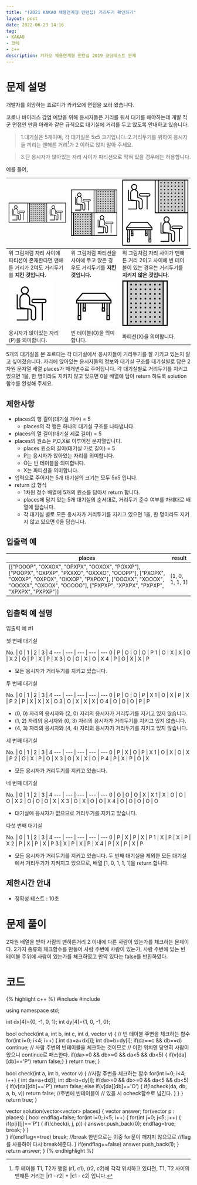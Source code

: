 ```yaml
---
title: "(2021 KAKAO 채용연계형 인턴십) 거리두기 확인하기"
layout: post
date: 2022-06-23 14:16
tag:
- KAKAO
- 코테
- c++
description: 카카오 채용연계형 인턴십 2019 코딩테스트 문제
---
```


# 문제 설명

개발자를 희망하는 죠르디가 카카오에 면접을 보러 왔습니다.

코로나 바이러스 감염 예방을 위해 응시자들은 거리를 둬서 대기를 해야하는데 개발 직군 면접인 만큼
아래와 같은 규칙으로 대기실에 거리를 두고 앉도록 안내하고 있습니다.

> 1.대기실은 5개이며, 각 대기실은 5x5 크기입니다.
> 2.거리두기를 위하여 응시자들 끼리는 맨해튼 거리[^dist]가 2 이하로 앉지 말아 주세요.

[^dist]: 두 테이블 T1, T2가 행렬 (r1, c1), (r2, c2)에 각각 위치하고 있다면, T1, T2 사이의 맨해튼 거리는 |r1 - r2| + |c1 - c2| 입니다. 

> 3.단 응시자가 앉아있는 자리 사이가 파티션으로 막혀 있을 경우에는 허용합니다.

예를 들어,

![pxp](/assets/img/PXP.png) | ![pxxp](/assets/img/PX_XP.png) |  ![pxop](/assets/img/PX_OP.png)
--- | --- | ---
위 그림처럼 자리 사이에 파티션이 존재한다면 맨해튼 거리가 2여도 거리두기를 **지킨 것입니다.** |	위 그림처럼 파티션을 사이에 두고 앉은 경우도 거리두기를 **지킨 것입니다.** | 위 그림처럼 자리 사이가 맨해튼 거리 2이고 사이에 빈 테이블이 있는 경우는 거리두기를 **지키지 않은 것입니다.**
![p](/assets/img/P.png) | ![o](/assets/img/O.png) | ![x](/assets/img/X.png)
응시자가 앉아있는 자리(P)를 의미합니다. | 빈 테이블(O)을 의미합니다. | 파티션(X)을 의미합니다.

5개의 대기실을 본 죠르디는 각 대기실에서 응시자들이 거리두기를 잘 기키고 있는지 알고 싶어졌습니다. 자리에 앉아있는 응시자들의 정보와 대기실 구조를 대기실별로 담은 2차원 문자열 배열 places가 매개변수로 주어집니다. 각 대기실별로 거리두기를 지키고 있으면 1을, 한 명이라도 지키지 않고 있으면 0을 배열에 담아 return 하도록 solution 함수를 완성해 주세요.

## 제한사항

+ places의 행 길이(대기실 개수) = 5
  + places의 각 행은 하나의 대기실 구조를 나타냅니다.
+ places의 열 길이(대기실 세로 길이) = 5
+ places의 원소는 P,O,X로 이루어진 문자열입니다.
  + places 원소의 길이(대기실 가로 길이) = 5
  + P는 응시자가 앉아있는 자리를 의미합니다.
  + O는 빈 테이블을 의미합니다.
  + X는 파티션을 의미합니다.
+ 입력으로 주어지는 5개 대기실의 크기는 모두 5x5 입니다.
+ return 값 형식
  + 1차원 정수 배열에 5개의 원소를 담아서 return 합니다.
  + places에 담겨 있는 5개 대기실의 순서대로, 거리두기 준수 여부를 차례대로 배열에 담습니다.
  + 각 대기실 별로 모든 응시자가 거리두기를 지키고 있으면 1을, 한 명이라도 지키지 않고 있으면 0을 담습니다.

## 입출력 예

places | result
--- | ---
[["POOOP", "OXXOX", "OPXPX", "OOXOX", "POXXP"], ["POOPX", "OXPXP", "PXXXO", "OXXXO", "OOOPP"], ["PXOPX", "OXOXP", "OXPOX", "OXXOP", "PXPOX"], ["OOOXX", "XOOOX", "OOOXX", "OXOOX", "OOOOO"], ["PXPXP", "XPXPX", "PXPXP", "XPXPX", "PXPXP"]]	| [1, 0, 1, 1, 1]

## 입출력 예 설명
입출력 예 #1

첫 번째 대기실

No.	| 0	| 1	| 2	| 3	| 4
--- | --- | --- | --- | ---
0	| P	| O	| O	| O	| P
1	| O	| X	| X	| O	| X
2	| O	| P	| X	| P	| X
3	| O	| O	| X	| O	| X
4	| P	| O	| X	| X	| P

+ 모든 응시자가 거리두기를 지키고 있습니다.

두 번째 대기실

No.	| 0	| 1	| 2	| 3	| 4
--- | --- | --- | --- | ---
0	| P	| O	| O	| P	| X
1	| O	| X	| P	| X	| P
2	| P	| X	| X	| X	| O
3	| O	| X	| X	| X	| O
4	| O	| O	| O	| P	| P

+ (0, 0) 자리의 응시자와 (2, 0) 자리의 응시자가 거리두기를 지키고 있지 않습니다.
+ (1, 2) 자리의 응시자와 (0, 3) 자리의 응시자가 거리두기를 지키고 있지 않습니다.
+ (4, 3) 자리의 응시자와 (4, 4) 자리의 응시자가 거리두기를 지키고 있지 않습니다.

세 번째 대기실

No.	| 0	| 1	| 2	| 3	| 4
--- | --- | --- | --- | ---
0	| P	| X	| O	| P	| X
1	| O	| X	| O	| X	| P
2	| O	| X	| P	| O	| X
3	| O	| X	| X	| O	| P
4	| P	| X	| P	| O	| X

+ 모든 응시자가 거리두기를 지키고 있습니다.

네 번째 대기실

No.	| 0	| 1	| 2	| 3	| 4
--- | --- | --- | --- | ---
0	| O	| O	| O	| X	| X
1	| X	| O	| O	| O	| X
2	| O	| O	| O	| X	| X
3	| O	| X	| O	| O	| X
4	| O	| O	| O	| O	| O

+ 대기실에 응시자가 없으므로 거리두기를 지키고 있습니다.

다섯 번째 대기실

No.	| 0	| 1	| 2	| 3	| 4
--- | --- | --- | --- | ---
0	| P	| X	| P	| X	| P
1	| X	| P	| X	| P	| X
2	| P	| X	| P	| X	| P
3	| X	| P	| X	| P	| X
4	| P	| X	| P	| X	| P

+ 모든 응시자가 거리두기를 지키고 있습니다.
두 번째 대기실을 제외한 모든 대기실에서 거리두기가 지켜지고 있으므로, 배열 [1, 0, 1, 1, 1]을 return 합니다.

## 제한시간 안내
+ 정확성 테스트 : 10초

# 문제 풀이
2차원 배열을 받아 사람의 맨하튼거리 2 이내에 다른 사람이 있는가를 체크하는 문제이다. 2가지 종류의 체크함수를 만들어 사람 주변에 사람이 있는가, 사람 주변에 있는 빈 테이블 주위에 사람이 있는가를 체크하였고 만약 있다는 false를 반환하였다.

# 코드
{% highlight c++ %}
#include <string>
#include <vector>

using namespace std;

int dx[4]={0, -1, 0, 1};
int dy[4]={1, 0, -1, 0};

bool ocheck(int a, int b, int c, int d, vector<string> v) {
    // 빈 테이블 주변을 체크하는 함수
    for(int i=0; i<4; i++) {
       int da=a+dx[i];
       int db=b+dy[i];
        if(da==c && db==d) continue; // 사람 주변의 빈테이블을 체크하는 것이므로
        // 이전 위치엔 당연히 사람이 있으니 continue로 패스한다.
       if(da>=0 && db>=0 && da<5 && db<5) {
           if(v[da][db]=='P') return false;}
    }
    return true;
}

bool check(int a, int b, vector<string> v) { //사람 주변을 체크하는 함수
   for(int i=0; i<4; i++) {
       int da=a+dx[i];
       int db=b+dy[i];
       if(da>=0 && db>=0 && da<5 && db<5) {
           if(v[da][db]=='P') return false;
           else if(v[da][db]=='O') {
               if(!ocheck(da, db, a, b, v)) return false; //주변에 빈테이블이
               // 있을 시 ocheck함수로 넘긴다.
           }
       }
   }
    return true;
}

vector<int> solution(vector<vector<string>> places) {
    vector<int> answer;
    for(vector<string> p : places) {
        bool endflag=false;
        for(int i=0; i<5; i++) {
         for(int j=0; j<5; j++) {
            if(p[i][j]=='P') {
                if(!check(i, j, p)) {
                    answer.push_back(0);
                    endflag=true; break;
        }
    }        
    }
            if(endflag==true) break; //break 한번으로는 이중 for문이 깨지지 않으므로
            //flag를 사용하여 다시 break해준다.
        }
        if(endflag==false) answer.push_back(1); }
    return answer;
}
{% endhighlight %}